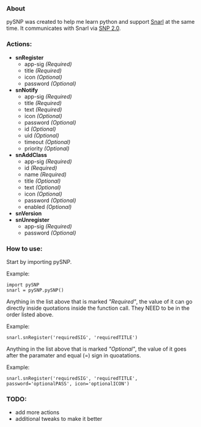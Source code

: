 ### About
pySNP was created to help me learn python and support [Snarl](http://www.fullphat.net/) at the same time. It communicates with Snarl via [SNP 2.0](http://sourceforge.net/apps/mediawiki/snarlwin/index.php?title=SNP_2.0_API).

### Actions:
* **snRegister**
  * app-sig _(Required)_
  * title _(Required)_
  * icon _(Optional)_
  * password _(Optional)_
* **snNotify**
  * app-sig _(Required)_
  * title _(Required)_
  * text _(Required)_
  * icon _(Optional)_
  * password _(Optional)_
  * id _(Optional)_
  * uid _(Optional)_
  * timeout _(Optional)_
  * priority _(Optional)_
* **snAddClass**
  * app-sig _(Required)_
  * id _(Required)_
  * name _(Required)_
  * title _(Optional)_
  * text _(Optional)_
  * icon _(Optional)_
  * password _(Optional)_
  * enabled _(Optional)_
* **snVersion**
* **snUnregister**
  * app-sig _(Required)_
  * password _(Optional)_

### How to use:
Start by importing pySNP.

Example:

    import pySNP
    snarl = pySNP.pySNP()

Anything in the list above that is marked _"Required"_, the value of it can go directly inside quotations inside the function call. They NEED to be in the order listed above.

Example:

    snarl.snRegister('requiredSIG', 'requiredTITLE')

Anything in the list above that is marked _"Optional"_, the value of it goes after the paramater and equal (=) sign in quoatations.

Example:

    snarl.snRegister('requiredSIG', 'requiredTITLE', password='optionalPASS', icon='optionalICON')

### TODO:
* add more actions
* additional tweaks to make it better
